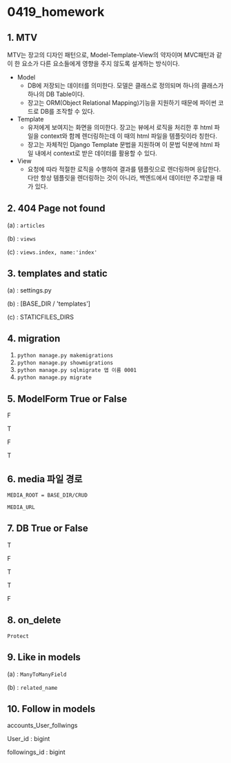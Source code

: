 # 0419_homework



## 1. MTV

MTV는 장고의 디자인 패턴으로, Model-Template-View의 약자이며 MVC패턴과 같이 한 요소가 다른 요소들에게 영향을 주지 않도록 설계하는 방식이다.

- Model
  - DB에 저장되는 데이터를 의미한다. 모델은 클래스로 정의되며 하나의 클래스가 하나의 DB Table이다. 
  - 장고는 ORM(Object Relational Mapping)기능을 지원하기 때문에 파이썬 코드로 DB를 조작할 수 있다.
- Template
  - 유저에게 보여지는 화면을 의미한다. 장고는 뷰에서 로직을 처리한 후 html 파일을 context와 함께 렌더링하는데 이 때의 html 파일을 템플릿이라 칭한다. 
  - 장고는 자체적인 Django Template 문법을 지원하며 이 문법 덕분에 html 파일 내에서 context로 받은 데이터를 활용할 수 있다.
- View
  - 요청에 따라 적절한 로직을 수행하여 결과를 템플릿으로 렌더링하며 응답한다. 다만 항상 템플릿을 렌더링하는 것이 아니라, 백엔드에서 데이터만 주고받을 때가 있다.





## 2. 404 Page not found

(a) : `articles`

(b) : `views`

(c) : `views.index, name:'index'`





## 3. templates and static

(a) : settings.py

(b) : [BASE_DIR / 'templates']

(c) : STATICFILES_DIRS



## 4. migration

1. `python manage.py makemigrations`
2. `python manage.py showmigrations`
3. `python manage.py sqlmigrate 앱 이름 0001`
4. `python manage.py migrate`





## 5. ModelForm True or False

F

T

F

T





## 6. media 파일 경로

`MEDIA_ROOT = BASE_DIR/CRUD`

`MEDIA_URL`





## 7. DB True or False

T

F

T

T

F





## 8. on_delete

`Protect`





## 9. Like in models

(a) : `ManyToManyField`

(b) : `related_name`





## 10. Follow in models

accounts_User_follwings

User_id : bigint

followings_id : bigint